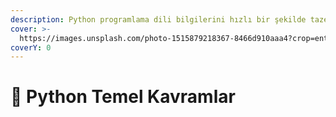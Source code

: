 ```yaml
---
description: Python programlama dili bilgilerini hızlı bir şekilde tazeleme
cover: >-
  https://images.unsplash.com/photo-1515879218367-8466d910aaa4?crop=entropy&cs=tinysrgb&fm=jpg&ixid=MnwxOTcwMjR8MHwxfHNlYXJjaHwyfHxweXRob24lMjBsYW5ndWFnZXxlbnwwfHx8fDE2NzkxOTI0NTg&ixlib=rb-4.0.3&q=80
coverY: 0
---
```


# 🐍 Python Temel Kavramlar

